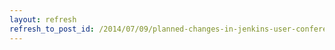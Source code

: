 ```yaml
---
layout: refresh
refresh_to_post_id: /2014/07/09/planned-changes-in-jenkins-user-conference-contact-information-collection
---
```

